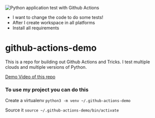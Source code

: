 ![Python application test with Github Actions](https://github.com/noahgift/github-actions-demo/workflows/Python%20application%20test%20with%20Github%20Actions/badge.svg)

* I want to change the code to do some tests!
* After I create workspace in all platforms
* Install all requirements

# github-actions-demo
This is a repo for building out Github Actions and Tricks.  I test multiple clouds and multiple versions of Python.


[Demo Video of this repo](https://www.youtube.com/watch?v=4gbUYOgALik)

### To use my project you can do this

Create a virtualenv
```python3 -m venv ~/.github-actions-demo```

Source it
```source ~/.github-actions-demo/bin/activate```
